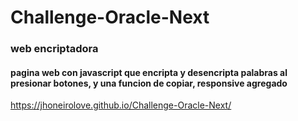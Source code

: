 # Challenge-Oracle-Next
### web encriptadora
#### pagina web con javascript que encripta y desencripta palabras al presionar botones, y una funcion de copiar, responsive agregado

https://jhoneirolove.github.io/Challenge-Oracle-Next/
